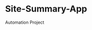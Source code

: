 # Site-Summary-App
Automation Project


<script data-name="BMC-Widget" data-cfasync="false" src="https://cdnjs.buymeacoffee.com/1.0.0/widget.prod.min.js" data-id="deepakjohnreji" data-description="Support me on Buy me a coffee!" data-message="" data-color="#FF813F" data-position="Right" data-x_margin="18" data-y_margin="18"></script>
